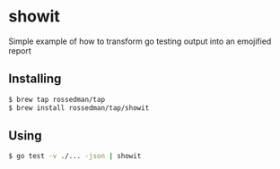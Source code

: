 # showit

Simple example of how to transform go testing output into an emojified report

## Installing

```sh
$ brew tap rossedman/tap
$ brew install rossedman/tap/showit
```

## Using

```sh
$ go test -v ./... -json | showit
```
